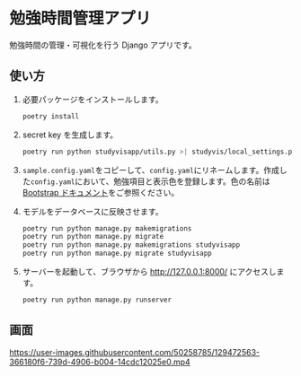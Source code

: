 # 勉強時間管理アプリ

勉強時間の管理・可視化を行う Django アプリです。

## 使い方

1. 必要パッケージをインストールします。

   ```sh
   poetry install
   ```

1. secret key を生成します。

   ```sh
   poetry run python studyvisapp/utils.py >| studyvis/local_settings.py
   ```

1. `sample.config.yaml`をコピーして、`config.yaml`にリネームします。作成した`config.yaml`において、勉強項目と表示色を登録します。色の名前は[Bootstrap ドキュメント](https://getbootstrap.jp/docs/4.4/utilities/colors/)をご参照ください。

1. モデルをデータベースに反映させます。

   ```sh
   poetry run python manage.py makemigrations
   poetry run python manage.py migrate
   poetry run python manage.py makemigrations studyvisapp
   poetry run python manage.py migrate studyvisapp
   ```

1. サーバーを起動して、ブラウザから http://127.0.0.1:8000/ にアクセスします。

   ```sh
   poetry run python manage.py runserver
   ```

## 画面

https://user-images.githubusercontent.com/50258785/129472563-366180f6-739d-4906-b004-14cdc12025e0.mp4
